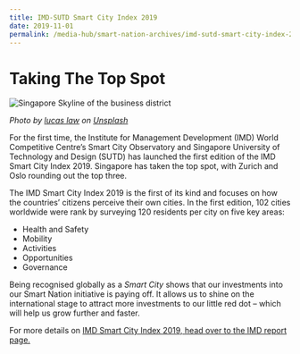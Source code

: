 ```yaml
---
title: IMD-SUTD Smart City Index 2019
date: 2019-11-01
permalink: /media-hub/smart-nation-archives/imd-sutd-smart-city-index-2019
---
```

# Taking The Top Spot 
![Singapore Skyline of the business district](/images/media-hub/accolades-&-awards/singapore-skyline.jpeg) 

*Photo by <a href="https://unsplash.com/@lucaslaw?utmsource=unsplash&utmmedium=referral&utmcontent=creditCopyText">lucas law</a> on <a href="https://unsplash.com/s/photos/singapore-skyscraper?utmsource=unsplash&utmmedium=referral&utmcontent=creditCopyText">Unsplash</a>*
 
For the first time, the Institute for Management Development (IMD) World Competitive Centre’s Smart City Observatory and Singapore University of Technology and Design (SUTD) has launched the first edition of the IMD Smart City Index 2019. Singapore has taken the top spot, with Zurich and Oslo rounding out the top three. 

The IMD Smart City Index 2019 is the first of its kind and focuses on how the countries’ citizens perceive their own cities. In the first edition, 102 cities worldwide were rank by surveying 120 residents per city on five key areas:
* Health and Safety
* Mobility
* Activities
* Opportunities 
* Governance 

Being recognised globally as a *Smart City* shows that our investments into our Smart Nation initiative is paying off. It allows us to shine on the international stage to attract more investments to our little red dot – which will help us grow further and faster.  

For more details on [IMD Smart City Index 2019, head over to the IMD report page.](https://www.imd.org/research-knowledge/reports/imd-smart-city-index-2019/)

